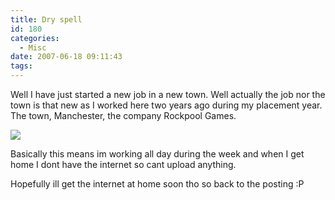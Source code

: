 ```yaml
---
title: Dry spell
id: 180
categories:
  - Misc
date: 2007-06-18 09:11:43
tags:
---
```


Well I have just started a new job in a new town. Well actually the job nor the town is that new as I worked here two years ago during my placement year. The town, Manchester, the company Rockpool Games. 

[![](https://www.developmag.com/files/news/24738/rockpool_logo.jpg)](https://www.rockpoolgames.com/)

Basically this means im working all day during the week and when I get home I dont have the internet so cant upload anything. 

Hopefully ill get the internet at home soon tho so back to the posting :P